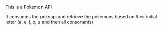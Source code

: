 This is a Pokemon API

It consumes the pokeapi and retrieve the pokemons based on their initial letter (a, e, i, o, u and then all consonants)
